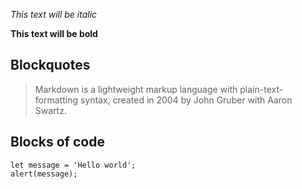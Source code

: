 *This text will be italic*

**This text will be bold**

## Blockquotes

> Markdown is a lightweight markup language with plain-text-formatting syntax, created in 2004 by John Gruber with Aaron Swartz.

## Blocks of code
```
let message = 'Hello world';
alert(message);
```
